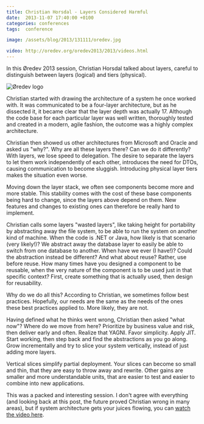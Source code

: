 ```yaml
---
title: Christian Horsdal - Layers Considered Harmful
date:  2013-11-07 17:40:00 +0100
categories: conferences
tags:  conference

image: /assets/blog/2013/131111/oredev.jpg

video: http://oredev.org/oredev2013/2013/videos.html
---
```


In this Øredev 2013 session, Christian Horsdal talked about layers, careful to 
distinguish between layers (logical) and tiers (physical).

![Øredev logo]({{page.image}})

Christian started with drawing the architecture of a system he once worked with. 
It was communicated to be a four-layer architecture, but as he dissected it, it
became clear that the layer depth was actually 17. Although the code base for
each particular layer was well written, thoroughly tested and created in a modern,
agile fashion, the outcome was a highly complex architecture. 

Christian then showed us other architectures from Microsoft and Oracle and asked
us "why?". Why are all these layers there? Can we do it differently? With layers, 
we lose speed to delegation. The desire to separate the layers to let them work 
independently of each other, introduces the need for DTOs, causing communication 
to become sluggish. Introducing physical layer tiers makes the situation even worse.

Moving down the layer stack, we often see components become more and more stable.
This stability comes with the cost of these base components being hard to change,
since the layers above depend on them. New features and changes to existing ones
can therefore be really hard to implement.

Christian calls some layers "wasted layers", like taking height for portability by
abstracting away the file system, to be able to run the system on another kind of
machine. When the code is .NET or Java, how likely is that scenario (very likely!)? 
We abstract away the database layer to easily be able to switch from  one database 
to another. When have we ever (I have!)? Could the abstraction instead be different? 
And what about reuse? Rather, use before reuse. How many times have you designed a 
component to be reusable, when the very nature of the component is to be used just 
in that specific context? First, create something that is actually used, then design 
for reusability.

Why do we do all this? According to Christian, we sometimes follow best practices.
Hopefully, our needs are the same as the needs of the ones these best practices
applied to. More likely, they are not.

Having defined what he thinks went wrong, Christian then asked "what now"? Where
do we move from here? Prioritize by business value and risk, then deliver early
and often. Realize that YAGNI. Favor simplicity. Apply JIT. Start working, then
step back and find the abstractions as you go along. Grow incrementally and try
to slice your system vertically, instead of just adding more layers.

Vertical slices simplify partial deployment. Your slices can become so small and
thin, that they are easy to throw away and rewrite. Other gains are smaller and
more understandable units, that are easier to test and easier to combine into new
applications.

This was a packed and interesting session. I don't agree with everything (and
looking back at this post, the future proved Christian wrong in many areas), but
if system architecture gets your juices flowing, you can [watch the video here]({{page.video}}).